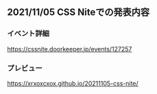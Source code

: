 ## 2021/11/05 CSS Niteでの発表内容

### イベント詳細

https://cssnite.doorkeeper.jp/events/127257

### プレビュー

https://xrxoxcxox.github.io/20211105-css-nite/
